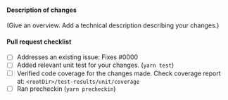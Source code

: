 <!--
Copyright (c) Microsoft Corporation. All rights reserved.
Licensed under the MIT License.
-->

#### Description of changes

(Give an overview. Add a technical description describing your changes.)

#### Pull request checklist

- [ ] Addresses an existing issue: Fixes #0000
- [ ] Added relevant unit test for your changes. (`yarn test`)
- [ ] Verified code coverage for the changes made. Check coverage report at: `<rootDir>/test-results/unit/coverage`
- [ ] Ran precheckin (`yarn precheckin`)
